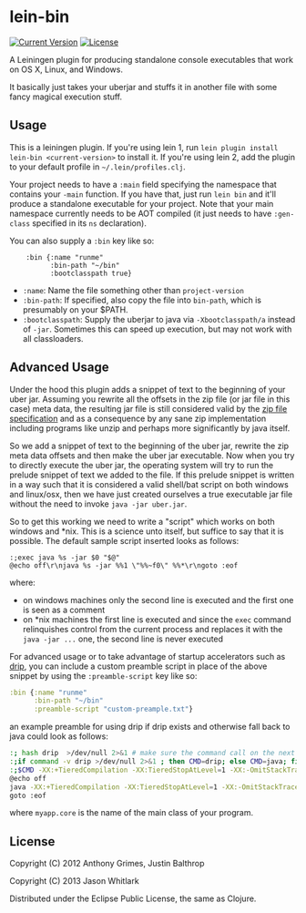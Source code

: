 # lein-bin

[![Current Version](https://img.shields.io/clojars/v/lein-bin.svg)](https://clojars.org/lein-bin)
[![License](https://img.shields.io/badge/License-EPL%201.0-green.svg)](https://opensource.org/licenses/EPL-1.0)

A Leiningen plugin for producing standalone console executables that
work on OS X, Linux, and Windows.

It basically just takes your uberjar and stuffs it in another file
with some fancy magical execution stuff.

## Usage

This is a leiningen plugin. If you're using lein 1, run `lein plugin
install lein-bin <current-version>` to install it.  If you're using
lein 2, add the plugin to your default profile in
`~/.lein/profiles.clj`.

Your project needs to have a `:main` field specifying the namespace
that contains your `-main` function.  If you have that, just run `lein
bin` and it'll produce a standalone executable for your project. Note
that your main namespace currently needs to be AOT compiled (it just
needs to have `:gen-class` specified in its `ns` declaration).

You can also supply a `:bin` key like so:

        :bin {:name "runme"
              :bin-path "~/bin"
              :bootclasspath true}

  * `:name`: Name the file something other than `project-version`
  * `:bin-path`: If specified, also copy the file into `bin-path`, which is presumably on your $PATH.
  * `:bootclasspath`: Supply the uberjar to java via `-Xbootclasspath/a` instead of `-jar`.  Sometimes this can speed up execution, but may not work with all classloaders.

## Advanced Usage
Under the hood this plugin adds a snippet of text to the beginning of your uber jar. Assuming you rewrite all the offsets in the zip file (or jar file in this case) meta data, the resulting jar file is still considered valid by the [zip file specification](https://pkware.cachefly.net/webdocs/casestudies/APPNOTE.TXT) and as a consequence by any sane zip implementation including programs like unzip and perhaps more significantly by java itself. 

So we add a snippet of text to the beginning of the uber jar, rewrite the zip meta data offsets and then make the uber jar executable. Now when you try to directly execute the uber jar, the operating system will try to run the prelude snippet of text we added to the file. If this prelude snippet is written in a way such that it is considered a valid shell/bat script on both windows and linux/osx, then we have just created ourselves a true executable jar file without the need to invoke `java -jar uber.jar`. 

So to get this working we need to write a "script" which works on both windows and *nix. This is a science unto itself, but suffice to say that it is possible. The default sample script inserted looks as follows: 

```
:;exec java %s -jar $0 "$@"
@echo off\r\njava %s -jar %%1 \"%%~f0\" %%*\r\ngoto :eof
```

where:

* on windows machines only the second line is executed and the first one is seen as a comment
* on *nix machines the first line is executed and since the `exec` command relinquishes control from the current process and replaces it with the `java -jar ...` one, the second line is never executed

For advanced usage or to take advantage of startup accelerators such as [drip](https://github.com/ninjudd/drip), you can include a custom preamble script in place of the above snippet by using the `:preamble-script` key like so: 

```clojure
:bin {:name "runme"
      :bin-path "~/bin"
      :preamble-script "custom-preample.txt"}
```

an example preamble for using drip if drip exists and otherwise fall back to java could look as follows: 

```bash
:; hash drip  >/dev/null 2>&1 # make sure the command call on the next line has an up to date worldview
:;if command -v drip >/dev/null 2>&1 ; then CMD=drip; else CMD=java; fi
:;$CMD -XX:+TieredCompilation -XX:TieredStopAtLevel=1 -XX:-OmitStackTraceInFastThrow -client -Xbootclasspath/a:"$0" myapp.core "$@"; exit $?
@echo off
java -XX:+TieredCompilation -XX:TieredStopAtLevel=1 -XX:-OmitStackTraceInFastThrow -client -Xbootclasspath/a:%1 myapp.core "%~f0" %*
goto :eof
```

where `myapp.core` is the name of the main class of your program. 

## License

Copyright (C) 2012 Anthony Grimes, Justin Balthrop

Copyright (C) 2013 Jason Whitlark

Distributed under the Eclipse Public License, the same as Clojure.
